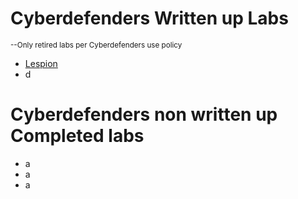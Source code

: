  # Cyberdefenders Written up Labs  
   
  <sub>--Only retired labs per Cyberdefenders use policy</sub>
  - [Lespion](Lespion.md)
  - d

# Cyberdefenders non written up Completed labs

  -  a
  -  a
  -  a
